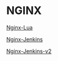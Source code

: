 # NGINX

[Nginx-Lua](https://github.com/madeddie/hotjar-task)

[Nginx-Jenkins](https://www.alibabacloud.com/blog/ci%2Fcd-with-jenkins---part-1%3A-install-jenkins-on-ubuntu_593717)

[Nginx-Jenkins-v2](https://medium.com/@nickskelton/android-continuous-integration-installing-jenkins-on-an-amazon-ec2-instance-454951a0cd80)
